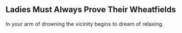 Ladies Must Always Prove Their Wheatfields
------------------------------------------
In your arm of drowning the vicinity begins to dream of relaxing.  
